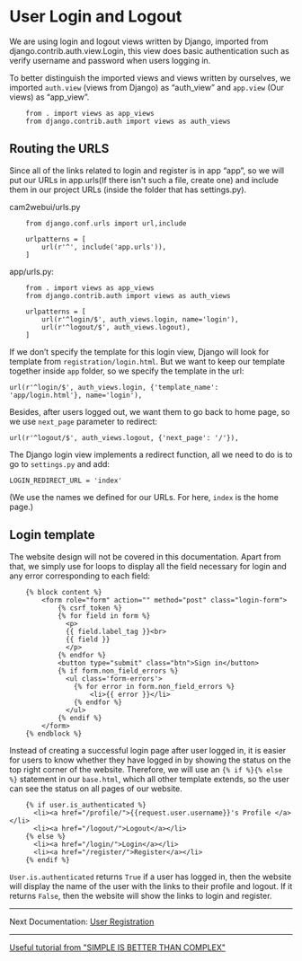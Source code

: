 # User Login and Logout

We are using login and logout views written by Django, imported from django.contrib.auth.view.Login, this view does basic authentication such as verify username and password when users logging in.
  
To better distinguish the imported views and views written by ourselves, we imported `auth.view` (views from Django) as “auth_view” and `app.view` (Our views) as “app_view”.
```  
    from . import views as app_views
    from django.contrib.auth import views as auth_views
```
## Routing the URLS
Since all of the links related to login and register is in app “app”, so we will put our URLs in app.urls(If there isn't such a file, create one) and include them in our project URLs (inside the folder that has settings.py).
  
cam2webui/urls.py
``` 
    from django.conf.urls import url,include

    urlpatterns = [ 
        url(r'^', include('app.urls')),
    ]
```
app/urls.py:
```
    from . import views as app_views
    from django.contrib.auth import views as auth_views

    urlpatterns = [
        url(r'^login/$', auth_views.login, name='login'),
        url(r'^logout/$', auth_views.logout),
    ]
```
If we don’t specify the template for this login view, Django will look for template from `registration/login.html`. But we want to keep our template together inside `app` folder, so we specify the template in the url:
```
url(r'^login/$', auth_views.login, {'template_name': 'app/login.html'}, name='login'),
```
Besides, after users logged out, we want them to go back to home page, so we use `next_page` parameter to redirect:
```  
url(r'^logout/$', auth_views.logout, {'next_page': '/'}),
```  
The Django login view implements a redirect function, all we need to do is to go to `settings.py` and add:
```
LOGIN_REDIRECT_URL = 'index'
```  
(We use the names we defined for our URLs. For here, `index` is the home page.)
  
## Login template
The website design will not be covered in this documentation. Apart from that, we simply use for loops to display all the field necessary for login and any error corresponding to each field:
```
    {% block content %}
        <form role="form" action="" method="post" class="login-form">
            {% csrf_token %}
            {% for field in form %}
              <p>
              {{ field.label_tag }}<br>
              {{ field }}
              </p>
            {% endfor %}
            <button type="submit" class="btn">Sign in</button>
            {% if form.non_field_errors %}
              <ul class='form-errors'>
                {% for error in form.non_field_errors %}
                    <li>{{ error }}</li>
                {% endfor %}
              </ul>
            {% endif %}
        </form>
    {% endblock %}
```
Instead of creating a successful login page after user logged in, it is easier for users to know whether they have logged in by showing the status on the top right corner of the website. Therefore, we will use an `{% if %}{% else %}` statement in our `base.html`, which all other template extends, so the user can see the status on all pages of our website.
```
    {% if user.is_authenticated %}
      <li><a href="/profile/">{{request.user.username}}'s Profile </a></li>
      <li><a href="/logout/">Logout</a></li>
    {% else %}
      <li><a href="/login/">Login</a></li>
      <li><a href="/register/">Register</a></li>
    {% endif %}
```
`User.is.authenticated` returns `True` if a user has logged in, then the website will display the name of the user with the links to their profile and logout. If it returns `False`, then the website will show the links to login and register.
***
Next Documentation: [User Registration](https://github.com/PurdueCAM2Project/CAM2WebUI/wiki/User-Registration)
***
[Useful tutorial from "SIMPLE IS BETTER THAN COMPLEX"](https://simpleisbetterthancomplex.com/tutorial/2016/06/27/how-to-use-djangos-built-in-login-system.html)
